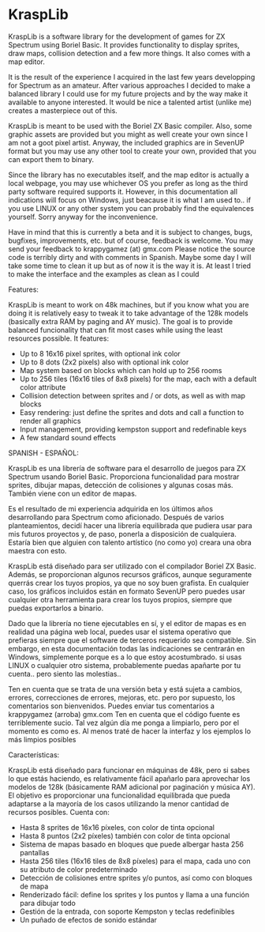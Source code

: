 # KraspLib

KraspLib is a software library for the development of games for ZX Spectrum using Boriel Basic. It provides functionality to display sprites, draw maps, collision detection and a few more things. It also comes with a map editor.

It is the result of the experience I acquired in the last few years developping for Spectrum as an amateur. After various approaches I decided to make a balanced library I could use for my future projects and by the way make it available to anyone interested. It would be nice a talented artist (unlike me) creates a masterpiece out of this.

KraspLib is meant to be used with the Boriel ZX Basic compiler. Also, some graphic assets are provided but you might as well create your own since I am not a goot pixel artist. Anyway, the included graphics are in SevenUP format but you may use any other tool to create your own, provided that you can export them to binary.

Since the library has no executables itself, and the map editor is actually a local webpage, you may use whichever OS you prefer as long as the third party software required supports it. However, in this documentation all indications will focus on Windows, just beacause it is what I am used to.. if you use LINUX or any other system you can probably find the equivalences yourself. Sorry anyway for the inconvenience.

Have in mind that this is currently a beta and it is subject to changes, bugs, bugfixes, improvements, etc. but of course, feedback is welcome. You may send your feedback to krappygamez (at) gmx.com
Please notice the source code is terribly dirty and with comments in Spanish. Maybe some day I will take some time to clean it up but as of now it is the way it is. At least I tried to make the interface and the examples as clean as I could


Features:

KraspLib is meant to work on 48k machines, but if you know what you are doing it is relatively easy to tweak it to take advantage of the 128k models (basically extra RAM by paging and AY music). The goal is to provide balanced funcionality that can fit most cases while using the least resources possible. It features:
- Up to 8 16x16 pixel sprites, with optional ink color
- Up to 8 dots (2x2 pixels) also with optional ink color
- Map system based on blocks which can hold up to 256 rooms
- Up to 256 tiles (16x16 tiles of 8x8 pixels) for the map, each with a default color attribute
- Collision detection between sprites and / or dots, as well as with map blocks
- Easy rendering: just define the sprites and dots and call a function to render all graphics
- Input management, providing kempston support and redefinable keys
- A few standard sound effects



SPANISH - ESPAÑOL:


KraspLib es una librería de software para el desarrollo de juegos para ZX Spectrum usando Boriel Basic. Proporciona funcionalidad para mostrar sprites, dibujar mapas, detección de colisiones y algunas cosas más. También viene con un editor de mapas.

Es el resultado de mi experiencia adquirida en los últimos años desarrollando para Spectrum como aficionado. Después de varios planteamientos, decidí hacer una librería equilibrada que pudiera usar para mis futuros proyectos y, de paso, ponerla a disposición de cualquiera. Estaría bien que alguien con talento artístico (no como yo) creara una obra maestra con esto.

KraspLib está diseñado para ser utilizado con el compilador Boriel ZX Basic. Además, se proporcionan algunos recursos gráficos, aunque seguramente querrás crear los tuyos propios, ya que no soy buen grafista. En cualquier caso, los gráficos incluidos están en formato SevenUP pero puedes usar cualquier otra herramienta para crear los tuyos propios, siempre que puedas exportarlos a binario.

Dado que la librería no tiene ejecutables en sí, y el editor de mapas es en realidad una página web local, puedes usar el sistema operativo que prefieras siempre que el software de terceros requerido sea compatible. Sin embargo, en esta documentación todas las indicaciones se centrarán en Windows, simplemente porque es a lo que estoy acostumbrado. si usas LINUX o cualquier otro sistema, probablemente puedas apañarte por tu cuenta.. pero siento las molestias..

Ten en cuenta que se trata de una versión beta y está sujeta a cambios, errores, correcciones de errores, mejoras, etc. pero por supuesto, los comentarios son bienvenidos. Puedes enviar tus comentarios a krappygamez (arroba) gmx.com Ten en cuenta que el código fuente es terriblemente sucio. Tal vez algún día me ponga a limpiarlo, pero por el momento es como es. Al menos traté de hacer la interfaz y los ejemplos lo más limpios posibles


Características:

KraspLib está diseñado para funcionar en máquinas de 48k, pero si sabes lo que estás haciendo, es relativamente fácil apañarlo para aprovechar los modelos de 128k (básicamente RAM adicional por paginación y música AY). El objetivo es proporcionar una funcionalidad equilibrada que pueda adaptarse a la mayoría de los casos utilizando la menor cantidad de recursos posibles. Cuenta con:
- Hasta 8 sprites de 16x16 píxeles, con color de tinta opcional
- Hasta 8 puntos (2x2 píxeles) también con color de tinta opcional
- Sistema de mapas basado en bloques que puede albergar hasta 256 pantallas
- Hasta 256 tiles (16x16 tiles de 8x8 píxeles) para el mapa, cada uno con su atributo de color predeterminado
- Detección de colisiones entre sprites y/o puntos, así como con bloques de mapa
- Renderizado fácil: define los sprites y los puntos y llama a una función para dibujar todo
- Gestión de la entrada, con soporte Kempston y teclas redefinibles
- Un puñado de efectos de sonido estándar

